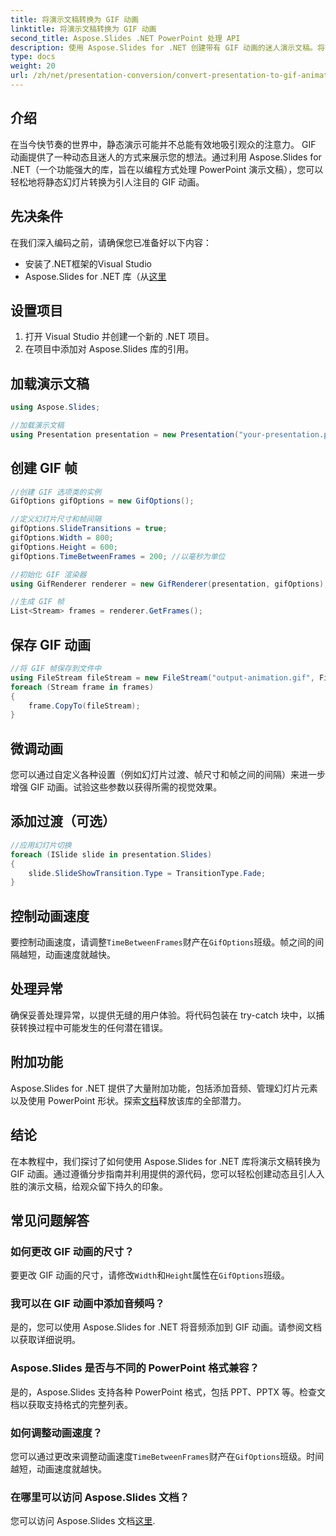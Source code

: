 ```yaml
---
title: 将演示文稿转换为 GIF 动画
linktitle: 将演示文稿转换为 GIF 动画
second_title: Aspose.Slides .NET PowerPoint 处理 API
description: 使用 Aspose.Slides for .NET 创建带有 GIF 动画的迷人演示文稿。将静态幻灯片转变为动态视觉体验。
type: docs
weight: 20
url: /zh/net/presentation-conversion/convert-presentation-to-gif-animation/
---
```


## 介绍

在当今快节奏的世界中，静态演示可能并不总能有效地吸引观众的注意力。 GIF 动画提供了一种动态且迷人的方式来展示您的想法。通过利用 Aspose.Slides for .NET（一个功能强大的库，旨在以编程方式处理 PowerPoint 演示文稿），您可以轻松地将静态幻灯片转换为引人注目的 GIF 动画。

## 先决条件

在我们深入编码之前，请确保您已准备好以下内容：

- 安装了.NET框架的Visual Studio
-  Aspose.Slides for .NET 库（从[这里](https://releases.aspose.com/slides/net)

## 设置项目

1. 打开 Visual Studio 并创建一个新的 .NET 项目。
2. 在项目中添加对 Aspose.Slides 库的引用。

## 加载演示文稿

```csharp
using Aspose.Slides;

//加载演示文稿
using Presentation presentation = new Presentation("your-presentation.pptx");
```

## 创建 GIF 帧

```csharp
//创建 GIF 选项类的实例
GifOptions gifOptions = new GifOptions();

//定义幻灯片尺寸和帧间隔
gifOptions.SlideTransitions = true;
gifOptions.Width = 800;
gifOptions.Height = 600;
gifOptions.TimeBetweenFrames = 200; //以毫秒为单位

//初始化 GIF 渲染器
using GifRenderer renderer = new GifRenderer(presentation, gifOptions);

//生成 GIF 帧
List<Stream> frames = renderer.GetFrames();
```

## 保存 GIF 动画

```csharp
//将 GIF 帧保存到文件中
using FileStream fileStream = new FileStream("output-animation.gif", FileMode.Create);
foreach (Stream frame in frames)
{
    frame.CopyTo(fileStream);
}
```

## 微调动画

您可以通过自定义各种设置（例如幻灯片过渡、帧尺寸和帧之间的间隔）来进一步增强 GIF 动画。试验这些参数以获得所需的视觉效果。

## 添加过渡（可选）

```csharp
//应用幻灯片切换
foreach (ISlide slide in presentation.Slides)
{
    slide.SlideShowTransition.Type = TransitionType.Fade;
}
```

## 控制动画速度

要控制动画速度，请调整`TimeBetweenFrames`财产在`GifOptions`班级。帧之间的间隔越短，动画速度就越快。

## 处理异常

确保妥善处理异常，以提供无缝的用户体验。将代码包装在 try-catch 块中，以捕获转换过程中可能发生的任何潜在错误。

## 附加功能

Aspose.Slides for .NET 提供了大量附加功能，包括添加音频、管理幻灯片元素以及使用 PowerPoint 形状。探索[文档](https://reference.aspose.com/slides/net)释放该库的全部潜力。

## 结论

在本教程中，我们探讨了如何使用 Aspose.Slides for .NET 库将演示文稿转换为 GIF 动画。通过遵循分步指南并利用提供的源代码，您可以轻松创建动态且引人入胜的演示文稿，给观众留下持久的印象。

## 常见问题解答

### 如何更改 GIF 动画的尺寸？

要更改 GIF 动画的尺寸，请修改`Width`和`Height`属性在`GifOptions`班级。

### 我可以在 GIF 动画中添加音频吗？

是的，您可以使用 Aspose.Slides for .NET 将音频添加到 GIF 动画。请参阅文档以获取详细说明。

### Aspose.Slides 是否与不同的 PowerPoint 格式兼容？

是的，Aspose.Slides 支持各种 PowerPoint 格式，包括 PPT、PPTX 等。检查文档以获取支持格式的完整列表。

### 如何调整动画速度？

您可以通过更改来调整动画速度`TimeBetweenFrames`财产在`GifOptions`班级。时间越短，动画速度就越快。

### 在哪里可以访问 Aspose.Slides 文档？

您可以访问 Aspose.Slides 文档[这里](https://reference.aspose.com/slides/net).